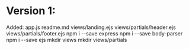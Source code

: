 # Version 1:
Added:
   app.js
   readme.md
   views/landing.ejs
   views/partials/header.ejs
   views/partials/footer.ejs
npm i --save express
npm i --save body-parser
npm i --save ejs
mkdir views
mkdir views/partials